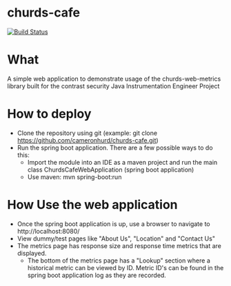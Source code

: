 # churds-cafe
[![Build Status](https://travis-ci.com/cameronhurd/churds-cafe.svg?branch=master)](https://travis-ci.com/cameronhurd/churds-cafe)

# What
A simple web application to demonstrate usage of the churds-web-metrics library built for the contrast security Java Instrumentation Engineer Project

# How to deploy
* Clone the repository using git (example: git clone https://github.com/cameronhurd/churds-cafe.git)
* Run the spring boot application.  There are a few possible ways to do this:
  * Import the module into an IDE as a maven project and run the main class ChurdsCafeWebApplication (spring boot application)
  * Use maven: mvn spring-boot:run
  
# How Use the web application
* Once the spring boot application is up, use a browser to navigate to http://localhost:8080/
* View dummy/test pages like "About Us", "Location" and "Contact Us"
* The metrics page has response size and response time metrics that are displayed.
  * The bottom of the metrics page has a "Lookup" section where a historical metric can be viewed by ID.  Metric ID's can be found in the spring boot application log as they are recorded.
